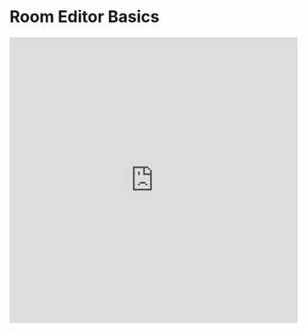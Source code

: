 # Room Editor Basics

<iframe width="100%" height="500" src="https://www.youtube.com/embed/Y8p-C327wAw" title="Escape Simulator - Room Editor Basic Tutorial" frameborder="0" allow="accelerometer; autoplay; clipboard-write; encrypted-media; gyroscope; picture-in-picture; web-share" allowfullscreen></iframe>